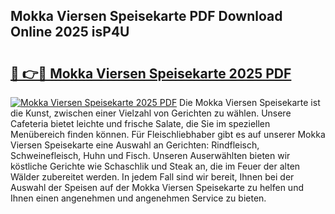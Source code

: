 ## Mokka Viersen Speisekarte PDF Download Online 2025 isP4U

# <h2><a href="http://gc6iho.nevu.top/?p=Mokka+Viersen+Speisekarte">🔗 👉🔴 Mokka Viersen Speisekarte 2025 PDF</a></h2>

[![Mokka Viersen Speisekarte 2025 PDF](https://i.imgur.com/dBaPXMq.png)](http://gc6iho.nevu.top/?p=Mokka+Viersen+Speisekarte)
Die Mokka Viersen Speisekarte ist die Kunst, zwischen einer Vielzahl von Gerichten zu wählen. Unsere Cafeteria bietet leichte und frische Salate, die Sie im speziellen Menübereich finden können. Für Fleischliebhaber gibt es auf unserer Mokka Viersen Speisekarte eine Auswahl an Gerichten: Rindfleisch, Schweinefleisch, Huhn und Fisch. Unseren Auserwählten bieten wir köstliche Gerichte wie Schaschlik und Steak an, die im Feuer der alten Wälder zubereitet werden. In jedem Fall sind wir bereit, Ihnen bei der Auswahl der Speisen auf der Mokka Viersen Speisekarte zu helfen und Ihnen einen angenehmen und angenehmen Service zu bieten.
